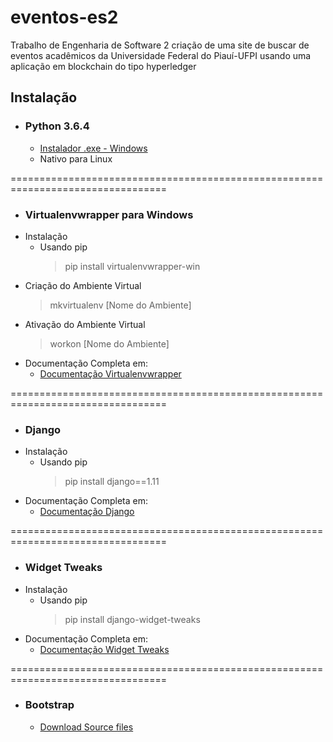 # eventos-es2
Trabalho de Engenharia de Software 2 criação de uma site de buscar de eventos acadêmicos da Universidade Federal do Piauí-UFPI usando uma aplicação em blockchain do tipo hyperledger  

## Instalação
* ### Python 3.6.4
	* [Instalador .exe - Windows](https://www.python.org/ftp/python/3.6.4/python-3.6.4-amd64.exe)
	* Nativo para Linux

=================================================================================
* ### Virtualenvwrapper para Windows
* Instalação
    * Usando pip
        > pip install virtualenvwrapper-win
* Criação do Ambiente Virtual 
	>mkvirtualenv [Nome do Ambiente]
* Ativação do Ambiente Virtual 
	>workon [Nome do Ambiente]
* Documentação Completa em:
	* [Documentação Virtualenvwrapper](https://pypi.python.org/pypi/virtualenvwrapper-win)

=================================================================================
* ### Django
* Instalação
    * Usando pip
        > pip install django==1.11
* Documentação Completa em:
	* [Documentação Django](https://docs.djangoproject.com/pt-br/1.11/)

=================================================================================
* ### Widget Tweaks
* Instalação
    * Usando pip
        > pip install django-widget-tweaks
* Documentação Completa em:
	* [Documentação Widget Tweaks](https://pypi.python.org/pypi/django-widget-tweaks)

=================================================================================
* ### Bootstrap
	* [Download Source files](https://github.com/twbs/bootstrap/archive/v4.0.0.zip)